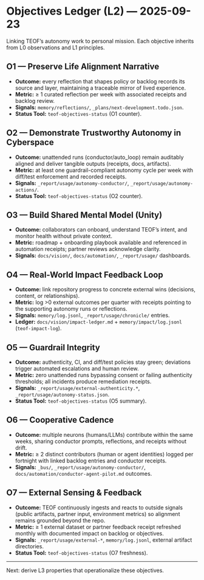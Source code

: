 # Objectives Ledger (L2) — 2025-09-23

Linking TEOF’s autonomy work to personal mission. Each objective inherits from
L0 observations and L1 principles.

## O1 — Preserve Life Alignment Narrative
- **Outcome:** every reflection that shapes policy or backlog records its source
  and layer, maintaining a traceable mirror of lived experience.
- **Metric:** ≥ 1 curated reflection per week with associated receipts and
  backlog review.
- **Signals:** `memory/reflections/`, `_plans/next-development.todo.json`.
 - **Status Tool:** `teof-objectives-status` (O1 counter).

## O2 — Demonstrate Trustworthy Autonomy in Cyberspace
- **Outcome:** unattended runs (conductor/auto_loop) remain auditably aligned
  and deliver tangible outputs (receipts, docs, artifacts).
- **Metric:** at least one guardrail-compliant autonomy cycle per week with
  diff/test enforcement and recorded receipts.
- **Signals:** `_report/usage/autonomy-conductor/`, `_report/usage/autonomy-actions/`.
 - **Status Tool:** `teof-objectives-status` (O2 counter).

## O3 — Build Shared Mental Model (Unity)
- **Outcome:** collaborators can onboard, understand TEOF’s intent, and monitor
  health without private context.
- **Metric:** roadmap + onboarding playbook available and referenced in
  automation receipts; partner reviews acknowledge clarity.
- **Signals:** `docs/vision/`, `docs/automation/`, `_report/usage/` dashboards.

## O4 — Real-World Impact Feedback Loop
- **Outcome:** link repository progress to concrete external wins (decisions,
  content, or relationships).
- **Metric:** log >0 external outcomes per quarter with receipts pointing to the
  supporting autonomy runs or reflections.
- **Signals:** `memory/log.jsonl`, `_report/usage/chronicle/` entries.
 - **Ledger:** `docs/vision/impact-ledger.md` + `memory/impact/log.jsonl`
   (`teof-impact-log`).

## O5 — Guardrail Integrity
- **Outcome:** authenticity, CI, and diff/test policies stay green; deviations
  trigger automated escalations and human review.
- **Metric:** zero unattended runs bypassing consent or failing authenticity
  thresholds; all incidents produce remediation receipts.
- **Signals:** `_report/usage/external-authenticity.*`, `_report/usage/autonomy-status.json`.
 - **Status Tool:** `teof-objectives-status` (O5 summary).

## O6 — Cooperative Cadence
- **Outcome:** multiple neurons (humans/LLMs) contribute within the same weeks,
  sharing conductor prompts, reflections, and receipts without drift.
- **Metric:** ≥ 2 distinct contributors (human or agent identities) logged per
  fortnight with linked backlog entries and conductor receipts.
- **Signals:** `_bus/`, `_report/usage/autonomy-conductor/`,
  `docs/automation/conductor-agent-pilot.md` outcomes.

## O7 — External Sensing & Feedback
- **Outcome:** TEOF continuously ingests and reacts to outside signals (public
  artifacts, partner input, environment metrics) so alignment remains grounded
  beyond the repo.
- **Metric:** ≥ 1 external dataset or partner feedback receipt refreshed monthly
  with documented impact on backlog or objectives.
- **Signals:** `_report/usage/external-*`, `memory/log.jsonl`, external artifact
  directories.
 - **Status Tool:** `teof-objectives-status` (O7 freshness).

---

Next: derive L3 properties that operationalize these objectives.
